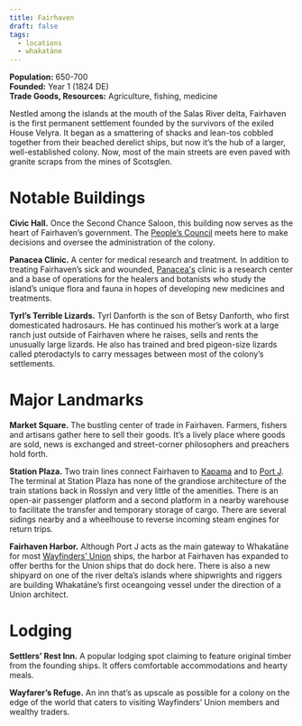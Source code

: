 ```yaml
---
title: Fairhaven
draft: false
tags:
  - locations
  - whakatāne
---
```

**Population:** 650-700  
**Founded:** Year 1 (1824 DE)  
**Trade Goods, Resources:** Agriculture, fishing, medicine

Nestled among the islands at the mouth of the Salas River delta, Fairhaven is the first permanent settlement founded by the survivors of the exiled House Velyra. It began as a smattering of shacks and lean-tos cobbled together from their beached derelict ships, but now it’s the hub of a larger, well-established colony. Now, most of the main streets are even paved with granite scraps from the mines of Scotsglen.
# Notable Buildings
**Civic Hall.** Once the Second Chance Saloon, this building now serves as the heart of Fairhaven’s government. The [People’s Council](the-peoples-council) meets here to make decisions and oversee the administration of the colony.

**Panacea Clinic.** A center for medical research and treatment. In addition to treating Fairhaven’s sick and wounded, [Panacea's](panacea) clinic is a research center and a base of operations for the healers and botanists who study the island’s unique flora and fauna in hopes of developing new medicines and treatments.

**Tyrl’s Terrible Lizards.** Tyrl Danforth is the son of Betsy Danforth, who first domesticated hadrosaurs. He has continued his mother’s work at a large ranch just outside of Fairhaven where he raises, sells and rents the unusually large lizards. He also has trained and bred pigeon-size lizards called pterodactyls to carry messages between most of the colony’s settlements.
# Major Landmarks
**Market Square.** The bustling center of trade in Fairhaven. Farmers, fishers and artisans gather here to sell their goods. It’s a lively place where goods are sold, news is exchanged and street-corner philosophers and preachers hold forth.

**Station Plaza.** Two train lines connect Fairhaven to [Kapama](kapama) and to [Port J](port-j). The terminal at Station Plaza has none of the grandiose architecture of the train stations back in Rosslyn and very little of the amenities. There is an open-air passenger platform and a second platform in a nearby warehouse to facilitate the transfer and temporary storage of cargo. There are several sidings nearby and a wheelhouse to reverse incoming steam engines for return trips.

**Fairhaven Harbor.** Although Port J acts as the main gateway to Whakatāne for most [Wayfinders’ Union](the-wayfinders-union) ships, the harbor at Fairhaven has expanded to offer berths for the Union ships that do dock here. There is also a new shipyard on one of the river delta’s islands where shipwrights and riggers are building Whakatāne’s first oceangoing vessel under the direction of a Union architect. 
# Lodging
**Settlers’ Rest Inn.** A popular lodging spot claiming to feature original timber from the founding ships. It offers comfortable accommodations and hearty meals.

**Wayfarer’s Refuge.** An inn that’s as upscale as possible for a colony on the edge of the world that caters to visiting Wayfinders’ Union members and wealthy traders.
